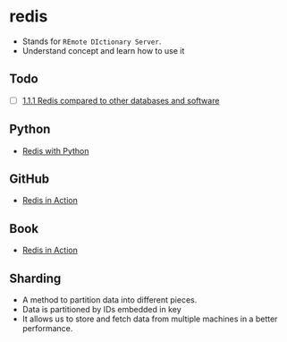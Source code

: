 # redis

- Stands for `REmote DIctionary Server`.
- Understand concept and learn how to use it

## Todo

- [ ] [1.1.1 Redis compared to other databases and software](https://redis.com/ebook/part-1-getting-started/chapter-1-getting-to-know-redis/1-1-what-is-redis/1-1-1-redis-compared-to-other-databases-and-software/)

## Python

- [Redis with Python](https://docs.redis.com/latest/rs/references/client_references/client_python/)

## GitHub

- [Redis in Action](https://github.com/josiahcarlson/redis-in-action)

## Book

- [Redis in Action](https://redis.com/ebook/redis-in-action/)

## Sharding

- A method to partition data into different pieces.
- Data is partitioned by IDs embedded in key
- It allows us to store and fetch data from multiple machines in a better performance.